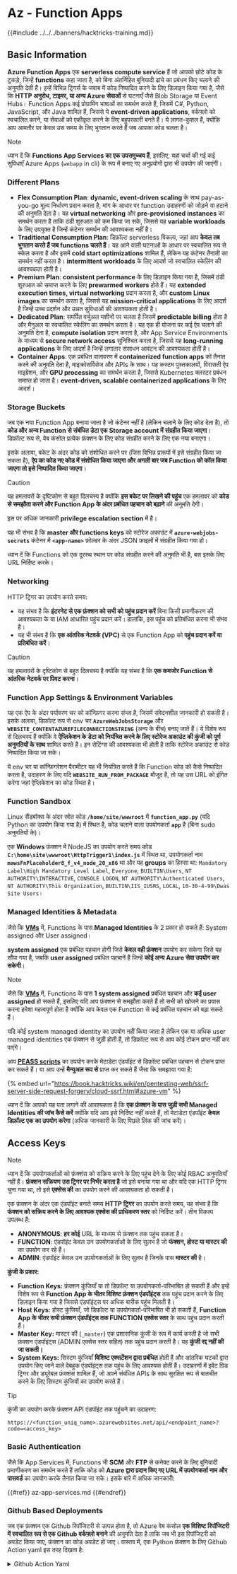 # Az - Function Apps

{{#include ../../../banners/hacktricks-training.md}}

## Basic Information

**Azure Function Apps** एक **serverless compute service** हैं जो आपको छोटे कोड के टुकड़े, जिन्हें **functions** कहा जाता है, को बिना अंतर्निहित बुनियादी ढांचे का प्रबंधन किए चलाने की अनुमति देती हैं। इन्हें विभिन्न ट्रिगर्स के जवाब में कोड निष्पादित करने के लिए डिज़ाइन किया गया है, जैसे कि **HTTP अनुरोध, टाइमर, या अन्य Azure सेवाओं** से घटनाएँ जैसे Blob Storage या Event Hubs। Function Apps कई प्रोग्रामिंग भाषाओं का समर्थन करते हैं, जिसमें C#, Python, JavaScript, और Java शामिल हैं, जिससे ये **event-driven applications**, वर्कफ़्लो को स्वचालित करने, या सेवाओं को एकीकृत करने के लिए बहुपरकारी बनते हैं। ये लागत-कुशल हैं, क्योंकि आप आमतौर पर केवल उस समय के लिए भुगतान करते हैं जब आपका कोड चलता है।

> [!NOTE]
> ध्यान दें कि **Functions App Services का एक उपसमुच्चय हैं**, इसलिए, यहां चर्चा की गई कई सुविधाएँ Azure Apps (`webapp` in cli) के रूप में बनाए गए अनुप्रयोगों द्वारा भी उपयोग की जाएंगी।

### Different Plans

- **Flex Consumption Plan**: **dynamic, event-driven scaling** के साथ pay-as-you-go मूल्य निर्धारण प्रदान करता है, मांग के आधार पर function उदाहरणों को जोड़ने या हटाने की अनुमति देता है। यह **virtual networking** और **pre-provisioned instances** का समर्थन करता है ताकि ठंडी शुरुआत को कम किया जा सके, जिससे यह **variable workloads** के लिए उपयुक्त है जिन्हें कंटेनर समर्थन की आवश्यकता नहीं है।
- **Traditional Consumption Plan**: डिफ़ॉल्ट serverless विकल्प, जहां आप **केवल तब भुगतान करते हैं जब functions चलते हैं**। यह आने वाली घटनाओं के आधार पर स्वचालित रूप से स्केल करता है और इसमें **cold start optimizations** शामिल हैं, लेकिन यह कंटेनर तैनाती का समर्थन नहीं करता है। **intermittent workloads** के लिए आदर्श जो स्वचालित स्केलिंग की आवश्यकता होती है।
- **Premium Plan**: **consistent performance** के लिए डिज़ाइन किया गया है, जिसमें ठंडी शुरुआत को समाप्त करने के लिए **prewarmed workers** होते हैं। यह **extended execution times, virtual networking** प्रदान करता है, और **custom Linux images** का समर्थन करता है, जिससे यह **mission-critical applications** के लिए आदर्श है जिन्हें उच्च प्रदर्शन और उन्नत सुविधाओं की आवश्यकता होती है।
- **Dedicated Plan**: समर्पित वर्चुअल मशीनों पर चलता है जिसमें **predictable billing** होता है और मैनुअल या स्वचालित स्केलिंग का समर्थन करता है। यह एक ही योजना पर कई ऐप चलाने की अनुमति देता है, **compute isolation** प्रदान करता है, और App Service Environments के माध्यम से **secure network access** सुनिश्चित करता है, जिससे यह **long-running applications** के लिए आदर्श है जिन्हें लगातार संसाधन आवंटन की आवश्यकता होती है।
- **Container Apps**: एक प्रबंधित वातावरण में **containerized function apps** को तैनात करने की अनुमति देता है, माइक्रोसर्विसेज और APIs के साथ। यह कस्टम पुस्तकालयों, विरासती ऐप माइग्रेशन, और **GPU processing** का समर्थन करता है, जिससे Kubernetes क्लस्टर प्रबंधन समाप्त हो जाता है। **event-driven, scalable containerized applications** के लिए आदर्श।

### **Storage Buckets**

जब एक नया Function App बनाया जाता है जो कंटेनर नहीं है (लेकिन चलाने के लिए कोड देता है), तो **कोड और अन्य Function से संबंधित डेटा एक Storage account में संग्रहीत किया जाएगा**। डिफ़ॉल्ट रूप से, वेब कंसोल प्रत्येक फ़ंक्शन के लिए कोड संग्रहीत करने के लिए एक नया बनाएगा।

इसके अलावा, बकेट के अंदर कोड को संशोधित करने पर (जिस विभिन्न प्रारूपों में इसे संग्रहीत किया जा सकता है), **ऐप का कोड नए कोड में संशोधित किया जाएगा और अगली बार जब Function को कॉल किया जाएगा तो इसे निष्पादित किया जाएगा**।

> [!CAUTION]
> यह हमलावरों के दृष्टिकोण से बहुत दिलचस्प है क्योंकि **इस बकेट पर लिखने की पहुंच** एक हमलावर को **कोड से समझौता करने और Function App के अंदर प्रबंधित पहचान को बढ़ाने** की अनुमति देगी।
>
> इस पर अधिक जानकारी **privilege escalation section** में है।

यह भी संभव है कि **master और functions keys** को स्टोरेज अकाउंट में **`azure-webjobs-secrets`** कंटेनर में **`<app-name>`** फ़ोल्डर के अंदर JSON फ़ाइलों में संग्रहीत किया गया हो।

ध्यान दें कि Functions को एक दूरस्थ स्थान पर कोड संग्रहीत करने की अनुमति भी है, बस इसके लिए URL निर्दिष्ट करके।

### Networking

HTTP ट्रिगर का उपयोग करते समय:

- यह संभव है कि **इंटरनेट से एक फ़ंक्शन को सभी को पहुंच प्रदान करें** बिना किसी प्रमाणीकरण की आवश्यकता के या IAM आधारित पहुंच प्रदान करें। हालांकि, इस पहुंच को प्रतिबंधित करना भी संभव है।
- यह भी संभव है कि **एक आंतरिक नेटवर्क (VPC)** से एक Function App को **पहुंच प्रदान करें या प्रतिबंधित करें**।

> [!CAUTION]
> यह हमलावरों के दृष्टिकोण से बहुत दिलचस्प है क्योंकि यह संभव है कि **एक कमजोर Function से आंतरिक नेटवर्क पर पिवट करना**।

### **Function App Settings & Environment Variables**

यह एक ऐप के अंदर पर्यावरण चर को कॉन्फ़िगर करना संभव है, जिसमें संवेदनशील जानकारी हो सकती है। इसके अलावा, डिफ़ॉल्ट रूप से env चर **`AzureWebJobsStorage`** और **`WEBSITE_CONTENTAZUREFILECONNECTIONSTRING`** (अन्य के बीच) बनाए जाते हैं। ये विशेष रूप से दिलचस्प हैं क्योंकि वे **ऐप्लिकेशन के डेटा को नियंत्रित करने के लिए स्टोरेज अकाउंट की कुंजी को पूर्ण अनुमतियों के साथ** शामिल करते हैं। इन सेटिंग्स की आवश्यकता भी होती है ताकि स्टोरेज अकाउंट से कोड निष्पादित किया जा सके।

ये env चर या कॉन्फ़िगरेशन पैरामीटर यह भी नियंत्रित करते हैं कि Function कोड को कैसे निष्पादित करता है, उदाहरण के लिए यदि **`WEBSITE_RUN_FROM_PACKAGE`** मौजूद है, तो यह उस URL को इंगित करेगा जहां ऐप्लिकेशन का कोड स्थित है।

### **Function Sandbox**

Linux सैंडबॉक्स के अंदर स्रोत कोड **`/home/site/wwwroot`** में **`function_app.py`** (यदि Python का उपयोग किया गया है) में स्थित है, कोड चलाने वाला उपयोगकर्ता **`app`** है (बिना sudo अनुमतियों के)।

एक **Windows** फ़ंक्शन में NodeJS का उपयोग करते समय कोड **`C:\home\site\wwwroot\HttpTrigger1\index.js`** में स्थित था, उपयोगकर्ता नाम **`mawsFnPlaceholder8_f_v4_node_20_x86`** था और यह **groups** का हिस्सा था: `Mandatory Label\High Mandatory Level Label`, `Everyone`, `BUILTIN\Users`, `NT AUTHORITY\INTERACTIVE`, `CONSOLE LOGON`, `NT AUTHORITY\Authenticated Users`, `NT AUTHORITY\This Organization`, `BUILTIN\IIS_IUSRS`, `LOCAL`, `10-30-4-99\Dwas Site Users`।

### **Managed Identities & Metadata**

जैसे कि [**VMs**](vms/index.html) में, Functions के पास **Managed Identities** के 2 प्रकार हो सकते हैं: System assigned और User assigned।

**system assigned** एक प्रबंधित पहचान होगी जिसे **केवल वही फ़ंक्शन** उपयोग कर सकेगा जिसे यह सौंपा गया है, जबकि **user assigned** प्रबंधित पहचानें हैं जिन्हें **कोई अन्य Azure सेवा उपयोग कर सकेगी**।

> [!NOTE]
> जैसे कि [**VMs**](vms/index.html) में, Functions के पास **1 system assigned** प्रबंधित पहचान और **कई user assigned** हो सकते हैं, इसलिए यदि आप फ़ंक्शन से समझौता करते हैं तो सभी को खोजने का प्रयास करना हमेशा महत्वपूर्ण होता है क्योंकि आप केवल एक Function से कई प्रबंधित पहचान को बढ़ा सकते हैं।
>
> यदि कोई system managed identity का उपयोग नहीं किया जाता है लेकिन एक या अधिक user managed identities एक फ़ंक्शन से जुड़ी होती हैं, तो डिफ़ॉल्ट रूप से आप कोई टोकन प्राप्त नहीं कर पाएंगे।

आप [**PEASS scripts**](https://github.com/peass-ng/PEASS-ng) का उपयोग करके मेटाडेटा एंडपॉइंट से डिफ़ॉल्ट प्रबंधित पहचान से टोकन प्राप्त कर सकते हैं। या आप उन्हें **मैन्युअल रूप से** प्राप्त कर सकते हैं जैसा कि समझाया गया है:

{% embed url="https://book.hacktricks.wiki/en/pentesting-web/ssrf-server-side-request-forgery/cloud-ssrf.html#azure-vm" %}

ध्यान दें कि आपको यह पता लगाने की आवश्यकता है कि **एक फ़ंक्शन के पास जुड़ी सभी Managed Identities की जांच कैसे करें** क्योंकि यदि आप इसे निर्दिष्ट नहीं करते हैं, तो मेटाडेटा एंडपॉइंट **केवल डिफ़ॉल्ट एक का उपयोग करेगा** (अधिक जानकारी के लिए पिछले लिंक की जांच करें)।

## Access Keys

> [!NOTE]
> ध्यान दें कि उपयोगकर्ताओं को फ़ंक्शंस को सक्रिय करने के लिए पहुंच देने के लिए कोई RBAC अनुमतियाँ नहीं हैं। **फ़ंक्शन सक्रियण उस ट्रिगर पर निर्भर करता है** जो इसे बनाया गया था और यदि एक HTTP ट्रिगर चुना गया था, तो इसे **एक्सेस की** का उपयोग करने की आवश्यकता हो सकती है।

एक फ़ंक्शन के अंदर एक एंडपॉइंट बनाते समय **HTTP ट्रिगर** का उपयोग करते समय, यह संभव है कि **फंक्शन को सक्रिय करने के लिए आवश्यक एक्सेस की प्राधिकरण स्तर** को निर्दिष्ट करें। तीन विकल्प उपलब्ध हैं:

- **ANONYMOUS**: **हर कोई** URL के माध्यम से फ़ंक्शन तक पहुंच सकता है।
- **FUNCTION**: एंडपॉइंट केवल उन उपयोगकर्ताओं के लिए सुलभ है जो **फंक्शन, होस्ट या मास्टर की** का उपयोग कर रहे हैं।
- **ADMIN**: एंडपॉइंट केवल उन उपयोगकर्ताओं के लिए सुलभ है जिनके पास **मास्टर की** है।

**कुंजी के प्रकार:**

- **Function Keys:** फ़ंक्शन कुंजियाँ या तो डिफ़ॉल्ट या उपयोगकर्ता-परिभाषित हो सकती हैं और इन्हें विशेष रूप से **Function App के भीतर विशिष्ट फ़ंक्शन एंडपॉइंट्स** तक पहुंच प्रदान करने के लिए डिज़ाइन किया गया है जिससे एंडपॉइंट्स पर अधिक बारीक पहुंच मिलती है।
- **Host Keys:** होस्ट कुंजियाँ, जो डिफ़ॉल्ट या उपयोगकर्ता-परिभाषित भी हो सकती हैं, **Function App के भीतर सभी फ़ंक्शन एंडपॉइंट्स तक FUNCTION एक्सेस स्तर** के साथ पहुंच प्रदान करती हैं।
- **Master Key:** मास्टर की (`_master`) एक प्रशासनिक कुंजी के रूप में कार्य करती है जो सभी फ़ंक्शन एंडपॉइंट्स (ADMIN एक्सेस स्तर सहित) तक पहुंच प्रदान करती है। यह **कुंजी रद्द नहीं की जा सकती।**
- **System Keys:** सिस्टम कुंजियाँ **विशिष्ट एक्सटेंशन द्वारा प्रबंधित** होती हैं और आंतरिक घटकों द्वारा उपयोग किए जाने वाले वेबहुक एंडपॉइंट्स तक पहुंच के लिए आवश्यक होती हैं। उदाहरणों में इवेंट ग्रिड ट्रिगर और ड्यूरेबल फ़ंक्शंस शामिल हैं, जो अपने संबंधित APIs के साथ सुरक्षित रूप से बातचीत करने के लिए सिस्टम कुंजियों का उपयोग करते हैं।

> [!TIP]
> कुंजी का उपयोग करके फ़ंक्शन API एंडपॉइंट तक पहुंचने का उदाहरण:
>
> `https://<function_uniq_name>.azurewebsites.net/api/<endpoint_name>?code=<access_key>`

### Basic Authentication

जैसे कि App Services में, Functions भी **SCM** और **FTP** से कनेक्ट करने के लिए बुनियादी प्रमाणीकरण का समर्थन करते हैं ताकि कोड को **Azure द्वारा प्रदान किए गए URL में उपयोगकर्ता नाम और पासवर्ड** का उपयोग करके तैनात किया जा सके। इसके बारे में अधिक जानकारी:

{{#ref}}
az-app-services.md
{{#endref}}

### Github Based Deployments

जब एक फ़ंक्शन एक Github रिपॉजिटरी से उत्पन्न होता है, तो Azure वेब कंसोल **एक विशिष्ट रिपॉजिटरी में स्वचालित रूप से एक Github वर्कफ़्लो बनाने** की अनुमति देता है ताकि जब भी इस रिपॉजिटरी को अपडेट किया जाए, फ़ंक्शन का कोड अपडेट हो जाए। वास्तव में, एक Python फ़ंक्शन के लिए Github Action yaml इस तरह दिखता है:

<details>

<summary>Github Action Yaml</summary>
```yaml
# Docs for the Azure Web Apps Deploy action: https://github.com/azure/functions-action
# More GitHub Actions for Azure: https://github.com/Azure/actions
# More info on Python, GitHub Actions, and Azure Functions: https://aka.ms/python-webapps-actions

name: Build and deploy Python project to Azure Function App - funcGithub

on:
push:
branches:
- main
workflow_dispatch:

env:
AZURE_FUNCTIONAPP_PACKAGE_PATH: "." # set this to the path to your web app project, defaults to the repository root
PYTHON_VERSION: "3.11" # set this to the python version to use (supports 3.6, 3.7, 3.8)

jobs:
build:
runs-on: ubuntu-latest
steps:
- name: Checkout repository
uses: actions/checkout@v4

- name: Setup Python version
uses: actions/setup-python@v5
with:
python-version: ${{ env.PYTHON_VERSION }}

- name: Create and start virtual environment
run: |
python -m venv venv
source venv/bin/activate

- name: Install dependencies
run: pip install -r requirements.txt

# Optional: Add step to run tests here

- name: Zip artifact for deployment
run: zip release.zip ./* -r

- name: Upload artifact for deployment job
uses: actions/upload-artifact@v4
with:
name: python-app
path: |
release.zip
!venv/

deploy:
runs-on: ubuntu-latest
needs: build

permissions:
id-token: write #This is required for requesting the JWT

steps:
- name: Download artifact from build job
uses: actions/download-artifact@v4
with:
name: python-app

- name: Unzip artifact for deployment
run: unzip release.zip

- name: Login to Azure
uses: azure/login@v2
with:
client-id: ${{ secrets.AZUREAPPSERVICE_CLIENTID_6C3396368D954957BC58E4C788D37FD1 }}
tenant-id: ${{ secrets.AZUREAPPSERVICE_TENANTID_7E50AEF6222E4C3DA9272D27FB169CCD }}
subscription-id: ${{ secrets.AZUREAPPSERVICE_SUBSCRIPTIONID_905358F484A74277BDC20978459F26F4 }}

- name: "Deploy to Azure Functions"
uses: Azure/functions-action@v1
id: deploy-to-function
with:
app-name: "funcGithub"
slot-name: "Production"
package: ${{ env.AZURE_FUNCTIONAPP_PACKAGE_PATH }}
```
</details>

इसके अलावा, एक **Managed Identity** भी बनाई जाती है ताकि रिपॉजिटरी से Github Action इसके साथ Azure में लॉगिन कर सके। यह **Managed Identity** पर एक Federated credential उत्पन्न करके किया जाता है, जो **Issuer** `https://token.actions.githubusercontent.com` और **Subject Identifier** `repo:<org-name>/<repo-name>:ref:refs/heads/<branch-name>` को अनुमति देता है।

> [!CAUTION]
> इसलिए, जो कोई भी उस रिपॉजिटरी को समझौता करेगा, वह फ़ंक्शन और इससे जुड़े Managed Identities को भी समझौता कर सकेगा।

### Container Based Deployments

सभी योजनाएँ कंटेनर को तैनात करने की अनुमति नहीं देती हैं, लेकिन जिनके लिए अनुमति है, उनके लिए कॉन्फ़िगरेशन में कंटेनर का URL होगा। API में **`linuxFxVersion`** सेटिंग कुछ इस तरह होगी: `DOCKER|mcr.microsoft.com/...`, जबकि वेब कंसोल में, कॉन्फ़िगरेशन **image settings** दिखाएगा।

इसके अलावा, **कोई स्रोत कोड स्टोरेज** खाते में संग्रहीत नहीं किया जाएगा जो फ़ंक्शन से संबंधित है क्योंकि इसकी आवश्यकता नहीं है।

## Enumeration

{% tabs %}
{% tab title="az cli" %}
{% code overflow="wrap" %}
```bash
# List all the functions
az functionapp list

# Get info of 1 funciton (although in the list you already get this info)
az functionapp show --name <app-name> --resource-group <res-group>
## If "linuxFxVersion" has something like: "DOCKER|mcr.microsoft.com/..."
## This is using a container

# Get details about the source of the function code
az functionapp deployment source show \
--name <app-name> \
--resource-group <res-group>
## If error like "This is currently not supported."
## Then, this is probalby using a container

# Get more info if a container is being used
az functionapp config container show \
--name <name> \
--resource-group <res-group>

# Get settings (and privesc to the sorage account)
az functionapp config appsettings list --name <app-name> --resource-group <res-group>

# Check if a domain was assigned to a function app
az functionapp config hostname list --webapp-name <app-name> --resource-group <res-group>

# Get SSL certificates
az functionapp config ssl list --resource-group <res-group>

# Get network restrictions
az functionapp config access-restriction show --name <app-name> --resource-group <res-group>

# Get more info about a function (invoke_url_template is the URL to invoke and script_href allows to see the code)
az rest --method GET \
--url "https://management.azure.com/subscriptions/<subscription>/resourceGroups/<res-group>/providers/Microsoft.Web/sites/<app-name>/functions?api-version=2024-04-01"

# Get source code with Master Key of the function
curl "<script_href>?code=<master-key>"
## Python example
curl "https://newfuncttest123.azurewebsites.net/admin/vfs/home/site/wwwroot/function_app.py?code=<master-key>" -v

# Get source code
az rest --url "https://management.azure.com/<subscription>/resourceGroups/<res-group>/providers/Microsoft.Web/sites/<app-name>/hostruntime/admin/vfs/function_app.py?relativePath=1&api-version=2022-03-01"
```
{% endcode %}
{% endtab %}

{% tab title="Az PowerShell" %}
{% code overflow="wrap" %}
```powershell
Get-Command -Module Az.Functions

# Lists all Function Apps in the current subscription or in a specific resource group.
Get-AzFunctionApp  -ResourceGroupName <String>

# Displays the regions where Azure Function Apps are available for deployment.
Get-AzFunctionAppAvailableLocation

# Retrieves details about Azure Function App plans in a subscription or resource group.
Get-AzFunctionAppPlan -ResourceGroupName <String> -Name <String>

# Retrieves the app settings for a specific Azure Function App.
Get-AzFunctionAppSetting -Name <FunctionAppName> -ResourceGroupName <ResourceGroupName>
```
{% endcode %}
{% endtab %}
{% endtabs %}

## विशेषाधिकार वृद्धि

{{#ref}}
../az-privilege-escalation/az-functions-app-privesc.md
{{#endref}}

## संदर्भ

- [https://learn.microsoft.com/en-us/azure/azure-functions/functions-openapi-definition](https://learn.microsoft.com/en-us/azure/azure-functions/functions-openapi-definition)

{{#include ../../../banners/hacktricks-training.md}}
